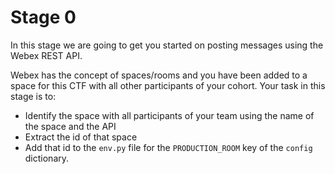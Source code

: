 # Stage 0

In this stage we are going to get you started on posting messages using the Webex REST API.

Webex has the concept of spaces/rooms and you have been added to a space for this CTF with all other participants of your cohort. Your task in this stage is to: 

* Identify the space with all participants of your team using the name of the space and the API
* Extract the id of that space
* Add that id to the `env.py` file for the `PRODUCTION_ROOM` key of the `config` dictionary.

